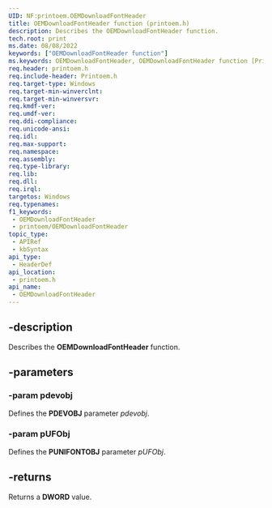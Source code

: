 ```yaml
---
UID: NF:printoem.OEMDownloadFontHeader
title: OEMDownloadFontHeader function (printoem.h)
description: Describes the OEMDownloadFontHeader function.
tech.root: print
ms.date: 08/08/2022
keywords: ["OEMDownloadFontHeader function"]
ms.keywords: OEMDownloadFontHeader, OEMDownloadFontHeader function [Print Devices], print.oemdownloadfontheader, print_obsoletefunctions_733001dd-14a7-43a6-b386-5be4b514ae0b.xml, printoem/OEMDownloadFontHeader
req.header: printoem.h
req.include-header: Printoem.h
req.target-type: Windows
req.target-min-winverclnt: 
req.target-min-winversvr: 
req.kmdf-ver: 
req.umdf-ver: 
req.ddi-compliance: 
req.unicode-ansi: 
req.idl: 
req.max-support: 
req.namespace: 
req.assembly: 
req.type-library: 
req.lib: 
req.dll: 
req.irql: 
targetos: Windows
req.typenames: 
f1_keywords:
 - OEMDownloadFontHeader
 - printoem/OEMDownloadFontHeader
topic_type:
 - APIRef
 - kbSyntax
api_type:
 - HeaderDef
api_location:
 - printoem.h
api_name:
 - OEMDownloadFontHeader
---
```


## -description

Describes the **OEMDownloadFontHeader** function.

## -parameters

### -param pdevobj

Defines the **PDEVOBJ** parameter *pdevobj*.

### -param pUFObj

Defines the **PUNIFONTOBJ** parameter *pUFObj*.

## -returns

Returns a **DWORD** value.

